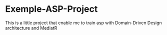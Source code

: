 # Exemple-ASP-Project
This is a little project that enable me to train asp with Domain-Driven Design architecture and MediatR
